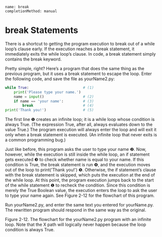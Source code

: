 ```ngMeta
name: break
completionMethod: manual
```
# break Statements
There is a shortcut to getting the program execution to break out of a while loop’s clause early. If the execution reaches a break statement, it immediately exits the while loop’s clause. In code, a break statement simply contains the break keyword.

Pretty simple, right? Here’s a program that does the same thing as the previous program, but it uses a break statement to escape the loop. Enter the following code, and save the file as yourName2.py:

```python
while True:                         # (1)
    print('Please type your name.')
    name = input()                  # (2)
    if name == 'your name':         # (3)
        break                       # (4)
print('Thank you!')                 # (5)
```
The first line ❶ creates an infinite loop; it is a while loop whose condition is always True. (The expression True, after all, always evaluates down to the value True.) The program execution will always enter the loop and will exit it only when a break statement is executed. (An infinite loop that never exits is a common programming bug.)

Just like before, this program asks the user to type your name ❷. Now, however, while the execution is still inside the while loop, an if statement gets executed ❸ to check whether name is equal to your name. If this condition is True, the break statement is run ❹, and the execution moves out of the loop to print('Thank you!') ❺. Otherwise, the if statement’s clause with the break statement is skipped, which puts the execution at the end of the while loop. At this point, the program execution jumps back to the start of the while statement ❶ to recheck the condition. Since this condition is merely the True Boolean value, the execution enters the loop to ask the user to type your name again. See Figure 2-12 for the flowchart of this program.

Run yourName2.py, and enter the same text you entered for yourName.py. The rewritten program should respond in the same way as the original.


Figure 2-12. The flowchart for the yourName2.py program with an infinite loop. Note that the X path will logically never happen because the loop condition is always True.